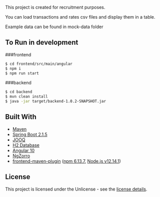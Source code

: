 This project is created for recruitment purposes.

You can load transactions and rates csv files and display them in a table.

Example data can be found in mock-data folder

## To Run in development

###frontend
```bash
$ cd frontend/src/main/angular
$ npm i
$ npm run start
```
###backend
```bash
$ cd backend
$ mvn clean install
$ java -jar target/backend-1.0.2-SNAPSHOT.jar
```

## Built With

* [Maven](https://maven.apache.org/)
* [Spring Boot 2.1.5](https://start.spring.io/)
* [JOOQ](https://www.jooq.org/)
* [H2 Database](https://www.h2database.com/html/main.html)
* [Angular 10](https://angular.io/)
* [NgZorro](https://ng.ant.design/)
* [frontend-maven-plugin](https://github.com/eirslett/frontend-maven-plugin) ([npm 6.13.7](https://github.com/npm/cli), [Node.js v12.14.1](https://nodejs.org/dist/latest-v12.x/docs/api/))

## License

This project is licensed under the Unlicense - see the [license details](https://choosealicense.com/licenses/unlicense/).

